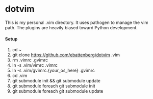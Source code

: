 dotvim
======

This is my personal .vim directory.  It uses pathogen to manage the vim path.  The plugins are heavily biased toward Python development.

#### Setup

1. cd ~
2. git clone https://github.com/ebattenberg/dotvim .vim
3. rm .vimrc .gvimrc
4. ln -s .vim/vimrc .vimrc
5. ln -s .vim/gvimrc.{your_os_here} .gvimrc
6. cd .vim
7. git submodule init && git submodule update
8. git submodule foreach git submodule init
9. git submodule foreach git submodule update
